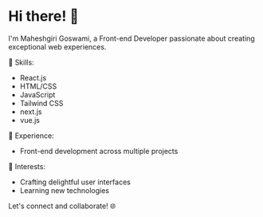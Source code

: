 # Hi there! 👋

I'm Maheshgiri Goswami, a Front-end Developer passionate about creating exceptional web experiences.

🚀 Skills:
- React.js
- HTML/CSS
- JavaScript
- Tailwind CSS
- next.js
- vue.js

💼 Experience:
- Front-end development across multiple projects


🌟 Interests:
- Crafting delightful user interfaces
- Learning new technologies

Let's connect and collaborate! 🌐
